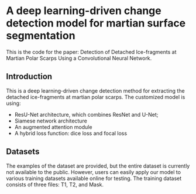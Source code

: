 # A deep learning-driven change detection model for martian surface segmentation
This is the code for the paper: Detection of Detached Ice-fragments at Martian Polar Scarps Using a Convolutional Neural Network.

## Introduction
This is a deep learning-driven change detection method for extracting the detached ice-fragments at martian polar scarps. The customized model is using:
- ResU-Net architecture, which combines ResNet and U-Net;
- Siamese network architecture
- An augmented attention module
- A hybrid loss function: dice loss and focal loss

## Datasets
The examples of the dataset are provided, but the entire dataset is currently not available to the public. However, users can easily apply our model to various training datasets available online for testing. The training dataset consists of three files: T1, T2, and Mask. 
